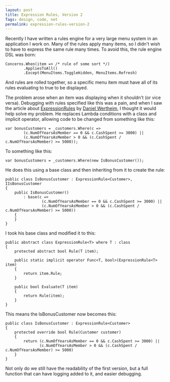 ```yaml
---
layout: post
title: Expression Rules, Version 2
Tags: design, code, net
permalink: expression-rules-version-2
---
```


Recently I have written a rules engine for a very large menu system in an application I work on.  Many of the rules apply many items, so I didn't wish to have to express the same rule many times.  To avoid this, the rule engine DSL was born:

	Concerns.When(item => /* rule of some sort */)
			.AppliesToAll()
			.Except(MenuItems.ToggleHidden, MenuItems.Refresh)
		
And rules are rolled together, so a specific menu item must have all of its rules evaluating to true to be displayed.

The problem arose when an item was displaying when it shouldn't (or vice versa).  Debugging with rules specified like this was a pain, and when I saw the article about [ExpressionRules][2] by [Daniel Wertheim][1], I thought it would help solve my problem.  He replaces Lambda conditions with a class and implicit operator, allowing code to be changed from something like this:

	var bonusCustomers = _customers.Where(c =>
			(c.NumOfYearsAsMember == 0 && c.CashSpent >= 3000) ||
			(c.NumOfYearsAsMember > 0 && (c.CashSpent / c.NumOfYearsAsMember) >= 5000));

To something like this:

	var bonusCustomers = _customers.Where(new IsBonusCustomer());
	
He does this using a base class and then inheriting from it to create the rule:

	public class IsBonusCustomer : ExpressionRule<Customer>, IIsBonusCustomer
	{
	    public IsBonusCustomer()
	        : base(c =>
	                (c.NumOfYearsAsMember == 0 && c.CashSpent >= 3000) ||
	                (c.NumOfYearsAsMember > 0 && (c.CashSpent / c.NumOfYearsAsMember) >= 5000))
	    {
	    }
	}

I took his base class and modified it to this:

	public abstract class ExpressionRule<T> where T : class
	{
		protected abstract bool Rule(T item);

		public static implicit operator Func<T, bool>(ExpressionRule<T> item)
		{
			return item.Rule;
		}

		public bool Evaluate(T item)
		{
			return Rule(item);
		}
	}

This means the IsBonusCustomer now becomes this:

	public class IsBonusCustomer : ExpressionRule<Customer>
	{
		protected override bool Rule(Customer customer)
		{
			return (c.NumOfYearsAsMember == 0 && c.CashSpent >= 3000) ||
	               (c.NumOfYearsAsMember > 0 && (c.CashSpent / c.NumOfYearsAsMember) >= 5000)
		}
	}

Not only do we still have the readability of the first version, but a full function that can have logging added to it, and easier debugging.

[1]: http://daniel.wertheim.se/
[2]: http://daniel.wertheim.se/2011/02/07/c-clean-up-your-linq-queries-and-lambda-expressions/